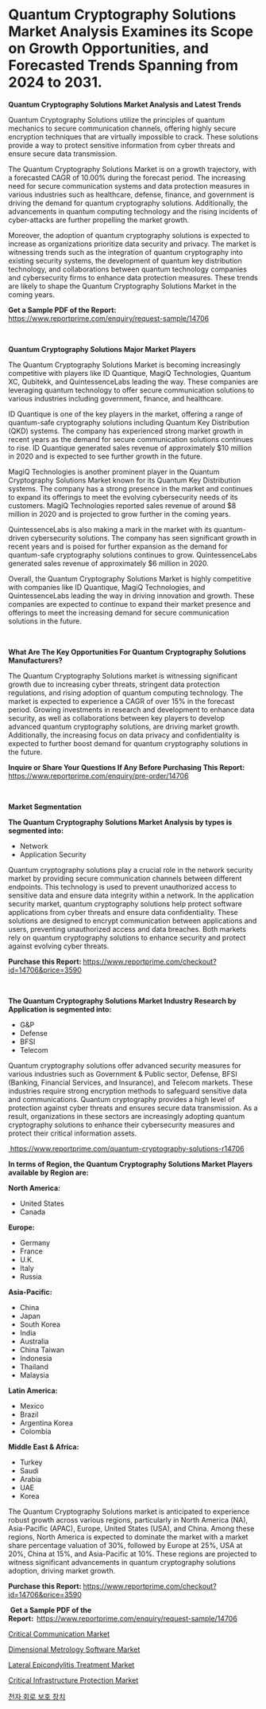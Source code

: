 <p><h1>Quantum Cryptography Solutions Market Analysis Examines its Scope on Growth Opportunities, and Forecasted Trends Spanning from 2024 to 2031.</h1></p><p><strong>Quantum Cryptography Solutions Market Analysis and Latest Trends</strong></p>
<p><p>Quantum Cryptography Solutions utilize the principles of quantum mechanics to secure communication channels, offering highly secure encryption techniques that are virtually impossible to crack. These solutions provide a way to protect sensitive information from cyber threats and ensure secure data transmission.</p><p>The Quantum Cryptography Solutions Market is on a growth trajectory, with a forecasted CAGR of 10.00% during the forecast period. The increasing need for secure communication systems and data protection measures in various industries such as healthcare, defense, finance, and government is driving the demand for quantum cryptography solutions. Additionally, the advancements in quantum computing technology and the rising incidents of cyber-attacks are further propelling the market growth.</p><p>Moreover, the adoption of quantum cryptography solutions is expected to increase as organizations prioritize data security and privacy. The market is witnessing trends such as the integration of quantum cryptography into existing security systems, the development of quantum key distribution technology, and collaborations between quantum technology companies and cybersecurity firms to enhance data protection measures. These trends are likely to shape the Quantum Cryptography Solutions Market in the coming years.</p></p>
<p><strong>Get a Sample PDF of the Report:&nbsp;</strong> <a href="https://www.reportprime.com/enquiry/request-sample/14706">https://www.reportprime.com/enquiry/request-sample/14706</a></p>
<p>&nbsp;</p>
<p><strong>Quantum Cryptography Solutions Major Market Players</strong></p>
<p><p>The Quantum Cryptography Solutions Market is becoming increasingly competitive with players like ID Quantique, MagiQ Technologies, Quantum XC, Qubitekk, and QuintessenceLabs leading the way. These companies are leveraging quantum technology to offer secure communication solutions to various industries including government, finance, and healthcare.</p><p>ID Quantique is one of the key players in the market, offering a range of quantum-safe cryptography solutions including Quantum Key Distribution (QKD) systems. The company has experienced strong market growth in recent years as the demand for secure communication solutions continues to rise. ID Quantique generated sales revenue of approximately $10 million in 2020 and is expected to see further growth in the future.</p><p>MagiQ Technologies is another prominent player in the Quantum Cryptography Solutions Market known for its Quantum Key Distribution systems. The company has a strong presence in the market and continues to expand its offerings to meet the evolving cybersecurity needs of its customers. MagiQ Technologies reported sales revenue of around $8 million in 2020 and is projected to grow further in the coming years.</p><p>QuintessenceLabs is also making a mark in the market with its quantum-driven cybersecurity solutions. The company has seen significant growth in recent years and is poised for further expansion as the demand for quantum-safe cryptography solutions continues to grow. QuintessenceLabs generated sales revenue of approximately $6 million in 2020.</p><p>Overall, the Quantum Cryptography Solutions Market is highly competitive with companies like ID Quantique, MagiQ Technologies, and QuintessenceLabs leading the way in driving innovation and growth. These companies are expected to continue to expand their market presence and offerings to meet the increasing demand for secure communication solutions in the future.</p></p>
<p>&nbsp;</p>
<p><strong>What Are The Key Opportunities For Quantum Cryptography Solutions Manufacturers?</strong></p>
<p><p>The Quantum Cryptography Solutions market is witnessing significant growth due to increasing cyber threats, stringent data protection regulations, and rising adoption of quantum computing technology. The market is expected to experience a CAGR of over 15% in the forecast period. Growing investments in research and development to enhance data security, as well as collaborations between key players to develop advanced quantum cryptography solutions, are driving market growth. Additionally, the increasing focus on data privacy and confidentiality is expected to further boost demand for quantum cryptography solutions in the future.</p></p>
<p><strong>Inquire or Share Your Questions If Any Before Purchasing This Report:</strong> <a href="https://www.reportprime.com/enquiry/pre-order/14706">https://www.reportprime.com/enquiry/pre-order/14706</a></p>
<p>&nbsp;</p>
<p><strong>Market Segmentation</strong></p>
<p><strong>The Quantum Cryptography Solutions Market Analysis by types is segmented into:</strong></p>
<p><ul><li>Network</li><li>Application Security</li></ul></p>
<p><p>Quantum cryptography solutions play a crucial role in the network security market by providing secure communication channels between different endpoints. This technology is used to prevent unauthorized access to sensitive data and ensure data integrity within a network. In the application security market, quantum cryptography solutions help protect software applications from cyber threats and ensure data confidentiality. These solutions are designed to encrypt communication between applications and users, preventing unauthorized access and data breaches. Both markets rely on quantum cryptography solutions to enhance security and protect against evolving cyber threats.</p></p>
<p><strong>Purchase this Report:&nbsp;</strong><a href="https://www.reportprime.com/checkout?id=14706&price=3590">https://www.reportprime.com/checkout?id=14706&price=3590</a></p>
<p>&nbsp;</p>
<p><strong>The Quantum Cryptography Solutions Market Industry Research by Application is segmented into:</strong></p>
<p><ul><li>G&P</li><li>Defense</li><li>BFSI</li><li>Telecom</li></ul></p>
<p><p>Quantum cryptography solutions offer advanced security measures for various industries such as Government & Public sector, Defense, BFSI (Banking, Financial Services, and Insurance), and Telecom markets. These industries require strong encryption methods to safeguard sensitive data and communications. Quantum cryptography provides a high level of protection against cyber threats and ensures secure data transmission. As a result, organizations in these sectors are increasingly adopting quantum cryptography solutions to enhance their cybersecurity measures and protect their critical information assets.</p></p>
<p><a href="https://www.reportprime.com/quantum-cryptography-solutions-r14706">&nbsp;https://www.reportprime.com/quantum-cryptography-solutions-r14706</a></p>
<p><strong>In terms of Region, the Quantum Cryptography Solutions Market Players available by Region are:</strong></p>
<p>
    <p> <strong> North America: </strong>
        <ul>
            <li>United States</li>
            <li>Canada</li>
        </ul>
        </p> 
    <p> <strong> Europe: </strong>
        <ul>
            <li>Germany</li>
            <li>France</li>
            <li>U.K.</li>
            <li>Italy</li>
            <li>Russia</li>
        </ul>
        </p> 
    <p> <strong> Asia-Pacific: </strong>
        <ul>
            <li>China</li>
            <li>Japan</li>
            <li>South Korea</li>
            <li>India</li>
            <li>Australia</li>
            <li>China Taiwan</li>
            <li>Indonesia</li>
            <li>Thailand</li>
            <li>Malaysia</li>
        </ul>
        </p> 
    <p> <strong> Latin America: </strong>
        <ul>
            <li>Mexico</li>
            <li>Brazil</li>
            <li>Argentina Korea</li>
            <li>Colombia</li>
        </ul>
        </p> 
    <p> <strong> Middle East & Africa: </strong>
        <ul>
            <li>Turkey</li>
            <li>Saudi</li>
            <li>Arabia</li>
            <li>UAE</li>
            <li>Korea</li>
        </ul>
    </p>
    </p>
<p><p>The Quantum Cryptography Solutions market is anticipated to experience robust growth across various regions, particularly in North America (NA), Asia-Pacific (APAC), Europe, United States (USA), and China. Among these regions, North America is expected to dominate the market with a market share percentage valuation of 30%, followed by Europe at 25%, USA at 20%, China at 15%, and Asia-Pacific at 10%. These regions are projected to witness significant advancements in quantum cryptography solutions adoption, driving market growth.</p></p>
<p><strong>Purchase this Report: </strong><a href="https://www.reportprime.com/checkout?id=14706&price=3590">https://www.reportprime.com/checkout?id=14706&price=3590</a></p>
<p>&nbsp;<strong>Get a Sample PDF of the Report:&nbsp;&nbsp;</strong><a href="https://www.reportprime.com/enquiry/request-sample/14706">https://www.reportprime.com/enquiry/request-sample/14706</a></p>
<p><strong></strong></p>
<p><p><a href="https://issuu.com/reportprime-2/docs/critical-communication-market-size-2030.pptx">Critical Communication Market</a></p><p><a href="https://github.com/GroverBarry/Market-Research-Report-List-6/blob/main/dimensional-metrology-software-market.md">Dimensional Metrology Software Market</a></p><p><a href="https://github.com/lylyparadise/Market-Research-Report-List-4/blob/main/lateral-epicondylitis-treatment-market.md">Lateral Epicondylitis Treatment Market</a></p><p><a href="https://issuu.com/reportprime-2/docs/critical-infrastructure-protection-market-size-203">Critical Infrastructure Protection Market</a></p><p><a href="https://github.com/AlexanderElliott1993/Market-Research-Report-List-1/blob/main/6483251122883.md">전자 회로 보호 장치</a></p></p>